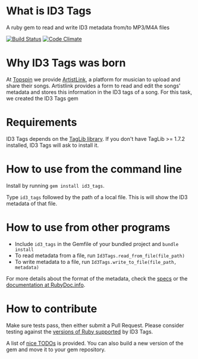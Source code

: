 What is ID3 Tags
================

A ruby gem to read and write ID3 metadata from/to MP3/M4A files

[![Build Status](https://travis-ci.org/topspin/id3_tags.png)](https://travis-ci.org/topspin/id3_tags)
[![Code Climate](https://codeclimate.com/github/topspin/id3_tags.png)](https://codeclimate.com/github/topspin/id3_tags)

Why ID3 Tags was born
=====================

At [Topspin](http://topspinmedia.com) we provide [ArtistLink](http://artistlink.com), a platform for musician to upload and share their songs.
Artistlink provides a form to read and edit the songs' metadata and stores this information in the ID3 tags of a song.
For this task, we created the ID3 Tags gem

Requirements
============

ID3 Tags depends on the [TagLib library](http://taglib.github.io).
If you don't have TagLib >= 1.7.2 installed, ID3 Tags will ask to install it.

How to use from the command line
================================

Install by running `gem install id3_tags`.

Type `id3_tags` followed by the path of a local file.
This is will show the ID3 metadata of that file.

How to use from other programs
==============================

* Include `id3_tags` in the Gemfile of your bundled project and `bundle install`
* To read metadata from a file, run `Id3Tags.read_from_file(file_path)`
* To write metadata to a file, run `Id3Tags.write_to_file(file_path, metadata)`

For more details about the format of the metadata, check the [specs](http://github.com/topspin/id3_tags/tree/master/spec/lib) or the [documentation at RubyDoc.info](http://rubydoc.info/github/topspin/id3_tags/frames).


How to contribute
=================

Make sure tests pass, then either submit a Pull Request.
Please consider testing against the [versions of Ruby supported](https://travis-ci.org/topspin/id3_tags) by ID3 Tags.

A list of [nice TODOs](http://github.com/topspin/id3_tags/tree/master/TODO.md) is provided.
You can also build a new version of the gem and move it to your gem repository.